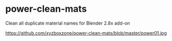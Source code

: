 # power-clean-mats
Clean all duplicate material names for Blender 2.8x add-on

https://github.com/xyzboxzone/power-clean-mats/blob/master/power01.jpg
